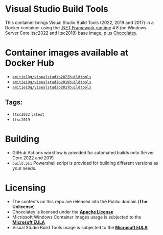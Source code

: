 # Visual Studio Build Tools
This container brings Visual Studio Build Tools (2022, 2019 and 2017) in a Docker container using the [.NET Framework runtime](https://hub.docker.com/_/microsoft-dotnet-framework-runtime/) 4.8 (on Windows Server Core ltsc2022 and ltsc2019) base image, plus [Chocolatey](https://chocolatey.org/).

# Container images available at Docker Hub
* [``amitie10g/visualstudio2022buildtools``](https://hub.docker.com/r/amitie10g/visualstudio2022buildtools)
* [``amitie10g/visualstudio2019buildtools``](https://hub.docker.com/r/amitie10g/visualstudio2019buildtools)
* [``amitie10g/visualstudio2017buildtools``](https://hub.docker.com/r/amitie10g/visualstudio2017buildtools)

## Tags:
* ``ltsc2022`` ``latest``
* ``ltsc2019``

# Building
* GitHub Actions workflow is provided for automated builds onto Server Core 2022 and 2019.
* ``build.ps1`` Powershell script is provided for building different versions as your needs.

# Licensing
* The contents on this repo are released into the Public domain (**The Unlicense**)
* Chocolatey is licensed under the **[Apache License](https://github.com/chocolatey/choco/blob/master/LICENSE)**
* Micriosoft Windows Container images usage is subjected to the **[Microsoft EULA](https://learn.microsoft.com/virtualization/windowscontainers/images-eula)**
* Visual Studio Build Tools usage is subjected to the **[Microsoft EULA](https://visualstudio.microsoft.com/license-terms/vs2022-ga-diagnosticbuildtools/)**
